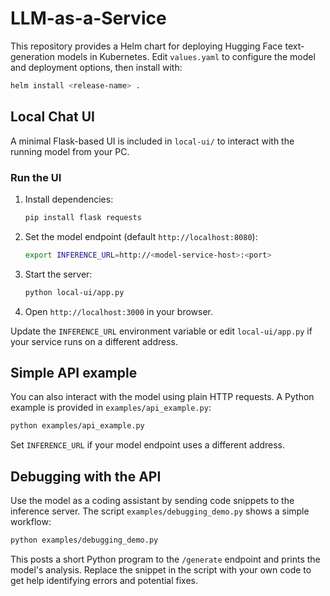# LLM-as-a-Service

This repository provides a Helm chart for deploying Hugging Face text-generation models in Kubernetes. Edit `values.yaml` to configure the model and deployment options, then install with:

```bash
helm install <release-name> .
```

## Local Chat UI

A minimal Flask-based UI is included in `local-ui/` to interact with the running model from your PC.

### Run the UI
1. Install dependencies:
   ```bash
   pip install flask requests
   ```
2. Set the model endpoint (default `http://localhost:8080`):
   ```bash
   export INFERENCE_URL=http://<model-service-host>:<port>
   ```
3. Start the server:
   ```bash
   python local-ui/app.py
   ```
4. Open `http://localhost:3000` in your browser.

Update the `INFERENCE_URL` environment variable or edit `local-ui/app.py` if your service runs on a different address.

## Simple API example
You can also interact with the model using plain HTTP requests. A Python example is provided in `examples/api_example.py`:

```bash
python examples/api_example.py
```

Set `INFERENCE_URL` if your model endpoint uses a different address.

## Debugging with the API
Use the model as a coding assistant by sending code snippets to the inference
server. The script `examples/debugging_demo.py` shows a simple workflow:

```bash
python examples/debugging_demo.py
```

This posts a short Python program to the `/generate` endpoint and prints the
model's analysis. Replace the snippet in the script with your own code to get
help identifying errors and potential fixes.
